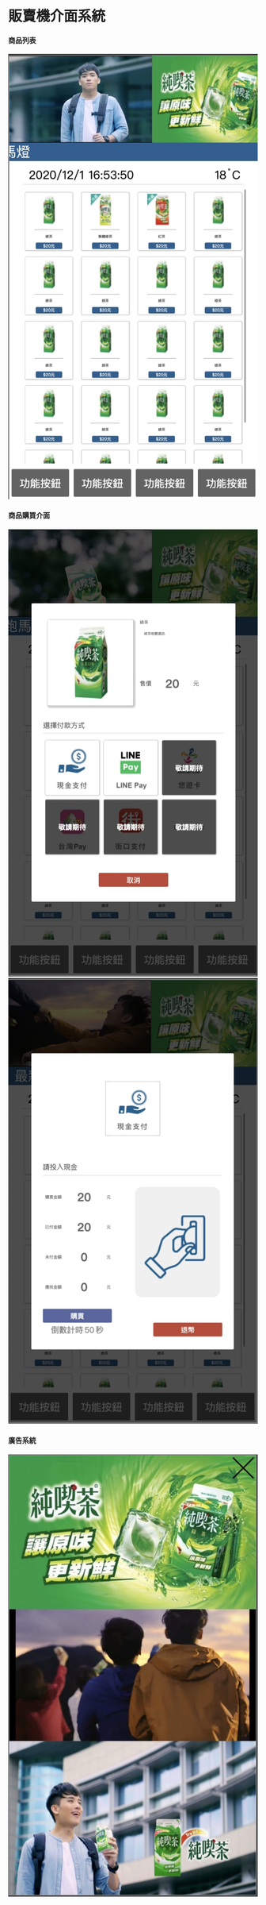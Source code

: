 # 販賣機介面系統

#### 商品列表
![GITHUB](./images/md/md1.jpg)

#### 商品購買介面 
![GITHUB](./images/md/md2.jpg)
![GITHUB](./images/md/md3.jpg)

#### 廣告系統
![GITHUB](./images/md/md4.jpg)